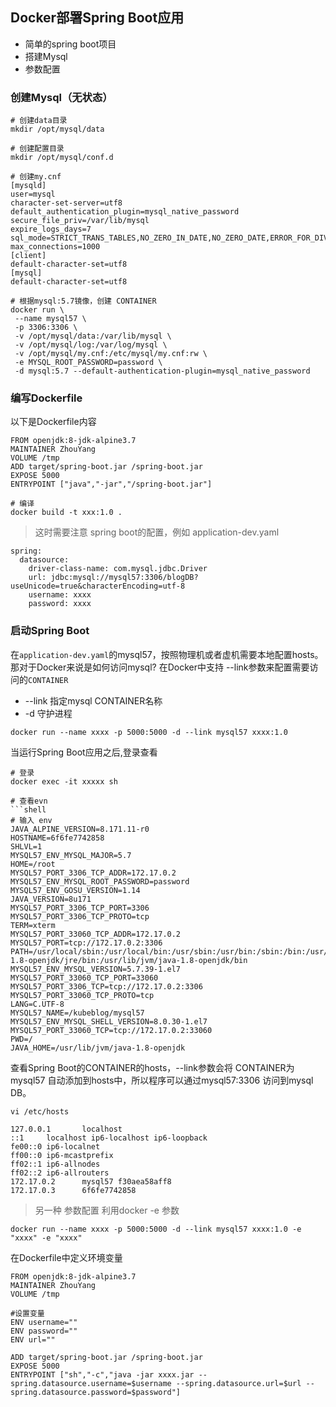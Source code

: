 ## Docker部署Spring Boot应用

* 简单的spring boot项目
* 搭建Mysql
* 参数配置


### 创建Mysql（无状态）

```shell
# 创建data目录
mkdir /opt/mysql/data

# 创建配置目录
mkdir /opt/mysql/conf.d

# 创建my.cnf
[mysqld]
user=mysql
character-set-server=utf8
default_authentication_plugin=mysql_native_password
secure_file_priv=/var/lib/mysql
expire_logs_days=7
sql_mode=STRICT_TRANS_TABLES,NO_ZERO_IN_DATE,NO_ZERO_DATE,ERROR_FOR_DIVISION_BY_ZERO,NO_ENGINE_SUBSTITUTION
max_connections=1000
[client]
default-character-set=utf8
[mysql]
default-character-set=utf8
```

```shell
# 根据mysql:5.7镜像，创建 CONTAINER
docker run \
 --name mysql57 \
 -p 3306:3306 \
 -v /opt/mysql/data:/var/lib/mysql \
 -v /opt/mysql/log:/var/log/mysql \
 -v /opt/mysql/my.cnf:/etc/mysql/my.cnf:rw \
 -e MYSQL_ROOT_PASSWORD=password \
 -d mysql:5.7 --default-authentication-plugin=mysql_native_password
```

### 编写Dockerfile
以下是Dockerfile内容
```
FROM openjdk:8-jdk-alpine3.7
MAINTAINER ZhouYang
VOLUME /tmp
ADD target/spring-boot.jar /spring-boot.jar
EXPOSE 5000
ENTRYPOINT ["java","-jar","/spring-boot.jar"]
```

```shell
# 编译
docker build -t xxx:1.0 .
```

> 这时需要注意 spring boot的配置，例如
application-dev.yaml
```
spring:
  datasource:
    driver-class-name: com.mysql.jdbc.Driver
    url: jdbc:mysql://mysql57:3306/blogDB?useUnicode=true&characterEncoding=utf-8
    username: xxxx
    password: xxxx
```

### 启动Spring Boot
在`application-dev.yaml`的mysql57，按照物理机或者虚机需要本地配置hosts。 那对于Docker来说是如何访问mysql?
在Docker中支持 --link参数来配置需要访问的`CONTAINER`
* --link 指定mysql CONTAINER名称
* -d 守护进程

```shell
docker run --name xxxx -p 5000:5000 -d --link mysql57 xxxx:1.0
```
当运行Spring Boot应用之后,登录查看
```shell
# 登录
docker exec -it xxxxx sh  

# 查看evn
```shell
# 输入 env
JAVA_ALPINE_VERSION=8.171.11-r0
HOSTNAME=6f6fe7742858
SHLVL=1
MYSQL57_ENV_MYSQL_MAJOR=5.7
HOME=/root
MYSQL57_PORT_3306_TCP_ADDR=172.17.0.2
MYSQL57_ENV_MYSQL_ROOT_PASSWORD=password
MYSQL57_ENV_GOSU_VERSION=1.14
JAVA_VERSION=8u171
MYSQL57_PORT_3306_TCP_PORT=3306
MYSQL57_PORT_3306_TCP_PROTO=tcp
TERM=xterm
MYSQL57_PORT_33060_TCP_ADDR=172.17.0.2
MYSQL57_PORT=tcp://172.17.0.2:3306
PATH=/usr/local/sbin:/usr/local/bin:/usr/sbin:/usr/bin:/sbin:/bin:/usr/lib/jvm/java-1.8-openjdk/jre/bin:/usr/lib/jvm/java-1.8-openjdk/bin
MYSQL57_ENV_MYSQL_VERSION=5.7.39-1.el7
MYSQL57_PORT_33060_TCP_PORT=33060
MYSQL57_PORT_3306_TCP=tcp://172.17.0.2:3306
MYSQL57_PORT_33060_TCP_PROTO=tcp
LANG=C.UTF-8
MYSQL57_NAME=/kubeblog/mysql57
MYSQL57_ENV_MYSQL_SHELL_VERSION=8.0.30-1.el7
MYSQL57_PORT_33060_TCP=tcp://172.17.0.2:33060
PWD=/
JAVA_HOME=/usr/lib/jvm/java-1.8-openjdk
```

查看Spring Boot的CONTAINER的hosts，--link参数会将 CONTAINER为mysql57 自动添加到hosts中，所以程序可以通过mysql57:3306 访问到mysql DB。

```shell
vi /etc/hosts

127.0.0.1       localhost
::1     localhost ip6-localhost ip6-loopback
fe00::0 ip6-localnet
ff00::0 ip6-mcastprefix
ff02::1 ip6-allnodes
ff02::2 ip6-allrouters
172.17.0.2      mysql57 f30aea58aff8
172.17.0.3      6f6fe7742858
```

>另一种 参数配置
利用docker -e 参数
```shell
docker run --name xxxx -p 5000:5000 -d --link mysql57 xxxx:1.0 -e "xxxx" -e "xxxx"
```

在Dockerfile中定义环境变量
```
FROM openjdk:8-jdk-alpine3.7
MAINTAINER ZhouYang
VOLUME /tmp

#设置变量 
ENV username=""
ENV password=""
ENV url=""

ADD target/spring-boot.jar /spring-boot.jar
EXPOSE 5000
ENTRYPOINT ["sh","-c","java -jar xxxx.jar --spring.datasource.username=$username --spring.datasource.url=$url --spring.datasource.password=$password"]
```
